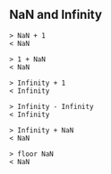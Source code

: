 NaN and Infinity
----------------

	> NaN + 1
	< NaN
	
	> 1 + NaN
	< NaN
	
	> Infinity + 1
	< Infinity
	
	> Infinity - Infinity
	< Infinity
	
	> Infinity + NaN
	< NaN
	
	> floor NaN
	< NaN
